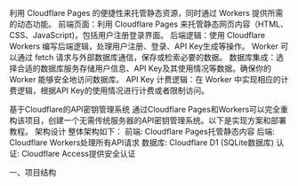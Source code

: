 利用 Cloudflare Pages 的便捷性来托管静态资源，同时通过 Workers 提供所需的动态功能。
前端页面：利用 Cloudflare Pages 来托管静态网页内容（HTML、CSS、JavaScript)，包括用户注册登录界面。
后端逻辑：使用 Cloudflare Workers 编写后端逻辑，处理用户注册、登录、API Key生成等操作。
Worker 可以通过 fetch 请求与外部数据库通信，保存或检索必要的数据。
数据库集成：选择合适的数据库服务存储用户信息、API Key及其使用情况等数据。确保你的 Worker 能够安全地访问数据库。
API Key 计费逻辑：在 Worker 中实现相应的计费逻辑，根据API Key的使用情况进行计费或者限制访问。

基于Cloudflare的API密钥管理系统
通过Cloudflare Pages和Workers可以完全重构该项目，创建一个无需传统服务器的API密钥管理系统。以下是实现方案和部署教程。
架构设计
整体架构如下：
前端: Cloudflare Pages托管静态内容
后端: Cloudflare Workers处理所有API请求
数据库: Cloudflare D1 (SQLite数据库)
认证: Cloudflare Access提供安全认证

一、项目结构
